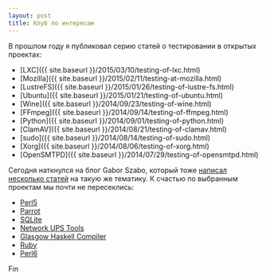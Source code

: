 ```yaml
---
layout: post
title: Клуб по интересам
---
```


В прошлом году я публиковал серию статей о тестировании в открытых проектах:

* [LXC]({{ site.baseurl }}/2015/03/10/testing-of-lxc.html)
* [Mozilla]({{ site.baseurl }}/2015/02/11/testing-at-mozilla.html)
* [LustreFS]({{ site.baseurl }}/2015/01/26/testing-of-lustre-fs.html)
* [Ubuntu]({{ site.baseurl }}/2015/01/21/testing-of-ubuntu.html)
* [Wine]({{ site.baseurl }}/2014/09/23/testing-of-wine.html)
* [FFmpeg]({{ site.baseurl }}/2014/09/14/testing-of-ffmpeg.html)
* [Python]({{ site.baseurl }}/2014/09/01/testing-of-python.html)
* [ClamAV]({{ site.baseurl }}/2014/08/21/testing-of-clamav.html)
* [sudo]({{ site.baseurl }}/2014/08/14/testing-of-sudo.html)
* [Xorg]({{ site.baseurl }}/2014/08/06/testing-of-xorg.html)
* [OpenSMTPD]({{ site.baseurl }}/2014/07/29/testing-of-opensmtpd.html)

Сегодня наткнулся на блог Gabor Szabo, который тоже [написал несколько
статей](http://szabgab.com/quality-assurance-and-automated-testing-in-open-source-software.html)
на такую же тематику.
К счастью по выбранным проектам мы почти не пересеклись:

* [Perl5](http://szabgab.com/quality-assurance-of-perl-5.html)
* [Parrot](http://szabgab.com/smoked-parrot.html)
* [SQLite](http://szabgab.com/testing-sqlite.html)
* [Network UPS Tools](http://szabgab.com/testing-nut-the-network-ups-tools.html)
* [Glasgow Haskell Compiler](http://szabgab.com/testing-ghc-the-glasgow-haskell-compiler.html)
* [Ruby](http://szabgab.com/testing-ruby.html)
* [Perl6](http://szabgab.com/testing-pugs-and-perl-6.html)

Fin
